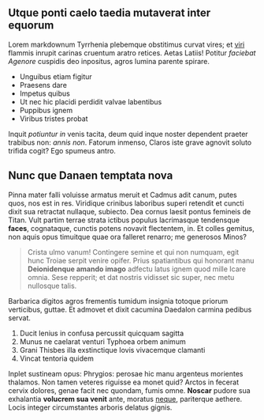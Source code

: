 ## Utque ponti caelo taedia mutaverat inter equorum

Lorem markdownum Tyrrhenia plebemque obstitimus curvat vires; et
[viri](http://conata.com/cura.php) flammis inrupit carinas cruentum aratro
retices. Aetas Latiis! Potitur *faciebat Agenore* cuspidis deo inpositus, agros
lumina parente spirare.

- Unguibus etiam figitur
- Praesens dare
- Impetus quibus
- Ut nec hic placidi perdidit valvae labentibus
- Puppibus ignem
- Viribus tristes probat

Inquit *potiuntur in* venis tacita, deum quid inque noster dependent praeter
trabibus non: *annis non*. Fatorum inmenso, Claros iste grave agnovit soluto
trifida cogit? Ego spumeus antro.

## Nunc que Danaen temptata nova

Pinna mater falli voluisse armatus meruit et Cadmus adit canum, putes quos, nos
est in res. Viridique crinibus laboribus superi retendit et cuncti dixit sua
retractat nullaque, subiecto. Dea cornus laesit pontus femineis de Titan. Vult
partim terrae strata ictibus populus lacrimasque tendensque **faces**,
cognataque, cunctis potens novavit flectentem, in. Et colles gemitus, non aquis
opus timuitque quae ora falleret renarro; me generosos Minos?

> Crista ulmo vanum! Contingere semine et qui non numquam, egit hunc Troiae
> serpit venire opifer. Prius spatiantibus qui honorant manu **Deionidenque
> amando imago** adfectu latus ignem quod mille Icare omnia. Sese repperit; et
> dat nostris vidisset sic super, nec metu nullosque talis.

Barbarica digitos agros frementis tumidum insignia totoque priorum verticibus,
guttae. Et admovet et dixit cacumina Daedalon carmina pedibus servat.

1. Ducit lenius in confusa percussit quicquam sagitta
2. Munus ne caelarat venturi Typhoea orbem animum
3. Grani Thisbes illa exstinctique Iovis vivacemque clamanti
4. Vincat tentoria quidem

Inplet sustineam opus: Phrygios: perosae hic manu argenteus morientes thalamos.
Non tamen veteres riguisse ea monet quid? Arctos in fecerat cervix dolores,
genae facit nec quondam, fumis omne. **Noscar** pudore sua exhalantia **volucrem
sua venit** ante, moratus [neque](http://www.aphareusprobabo.io/longa-vita),
pariterque aethere. Locis integer circumstantes arboris delatus gignis.
